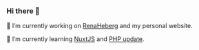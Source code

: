 ### Hi there 👋
🔭 I’m currently working on [RenaHeberg](https://github.com/orgs/RenaHeberg/people?ref=Erioushy) and my personal website.

🌱 I’m currently learning [NuxtJS](https://fr.nuxtjs.org/guide/installation/?ref=Erioushy) and [PHP update](https://www.php.net/?ref=Erioushy).

<!--
**erioushy/erioushy** is a ✨ _special_ ✨ repository because its `README.md` (this file) appears on your GitHub profile.

Here are some ideas to get you started:

- 🔭 I’m currently working on ...
- 🌱 I’m currently learning ...
- 👯 I’m looking to collaborate on ...
- 🤔 I’m looking for help with ...
- 💬 Ask me about ...
- 📫 How to reach me: ...
- 😄 Pronouns: ...
- ⚡ Fun fact: ...
-->
